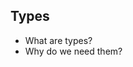 ## Types
<ul>
<li class="fragment fade-in">What are types?</li>
<li class="fragment fade-in">Why do we need them?</li>
</ul>